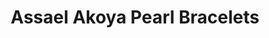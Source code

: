 ---
title: Assael Akoya Pearl Bracelets
description: |
  Akoya Pearl double- or triple-strand bracelets with White Gold and Diamond accents are a timeless way to add an elegant accent to your ensemble.
specs: |
  Assael offers single, double, and triple row Akoya strand bracelets. Sizes start at 6.5mm and go up to 9.0 mm.
images:
  - assael-akoya-pearl-bracelets.jpg
category: Akoya
tags:
  - bracelets
---